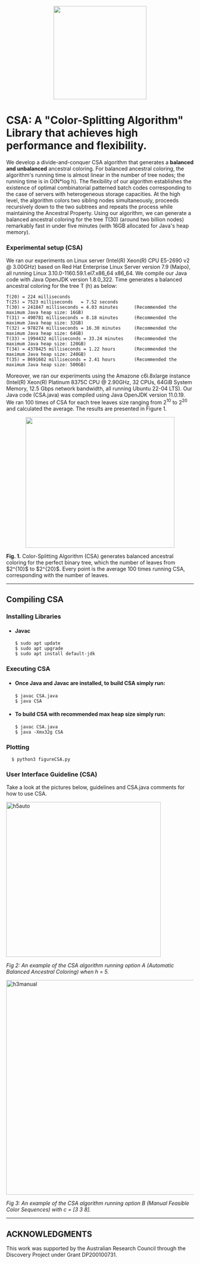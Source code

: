 <p align="center">
  <img width="250" height="250" src="https://github.com/cnquang/testPIR/assets/87842051/9435d9e8-4df5-4a84-9939-3e67768689b8">
</p>

# CSA: A "Color-Splitting Algorithm" Library that achieves high performance and flexibility.
We develop a divide-and-conquer CSA algorithm that generates a **balanced and unbalanced** ancestral coloring. For balanced ancestral coloring, the algorithm's running time is almost linear in the number of tree nodes; the running time is in O(N*log h). The flexibility of our algorithm establishes the existence of optimal combinatorial patterned batch codes corresponding to the case of servers with heterogeneous storage capacities. At the high level, the algorithm colors two sibling nodes simultaneously, proceeds recursively down to the two subtrees and repeats the process while maintaining the Ancestral Property. Using our algorithm, we can generate a balanced ancestral coloring for the tree $T(30)$ (around two billion nodes) remarkably fast in under five minutes (with 16GB allocated for Java's heap memory).

### Experimental setup (CSA)

We ran our experiments on Linux server (Intel(R) Xeon(R) CPU E5-2690 v2 @ 3.00GHz) based on Red Hat Enterprise Linux Server version 7.9 (Maipo), all running Linux 3.10.0-1160.59.1.el7.x86_64 x86_64. We compile our Java code with Java OpenJDK version 1.8.0_322. Time generates a balanced ancestral coloring for the tree T (h) as below:

    T(20) = 224 milliseconds
    T(25) = 7523 milliseconds   = 7.52 seconds
    T(30) = 241847 milliseconds = 4.03 minutes      (Recommended the maximum Java heap size: 16GB)
    T(31) = 490781 milliseconds = 8.18 minutes      (Recommended the maximum Java heap size: 32GB)
    T(32) = 978274 milliseconds = 16.30 minutes     (Recommended the maximum Java heap size: 64GB)
    T(33) = 1994432 milliseconds = 33.24 minutes    (Recommended the maximum Java heap size: 120GB)
    T(34) = 4378425 milliseconds = 1.22 hours       (Recommended the maximum Java heap size: 240GB)
    T(35) = 8691602 milliseconds = 2.41 hours       (Recommended the maximum Java heap size: 500GB)

Moreover, we ran our experiments using the Amazone c6i.8xlarge instance (Intel(R) Xeon(R) Platinum 8375C CPU @ 2.90GHz, 32 CPUs, 64GiB System Memory, 12.5 Gbps network bandwidth, all running Ubuntu 22-04 LTS). Our Java code (CSA.java) was compiled using Java OpenJDK version 11.0.19. We ran 100 times of CSA for each tree leaves size ranging from $2^{10}$ to $2^{20}$ and calculated the average. The results are presented in Figure 1.

<p align="center">
  <img width="400" height="350" src="https://github.com/cnquang/cnquang/assets/87842051/094db937-525d-4dc5-bb59-fe2964b8c867">
</p>
<strong> Fig. 1.</strong> Color-Splitting Algorithm (CSA) generates balanced ancestral coloring for the perfect binary tree, which the number of leaves from $2^{10}$ to $2^{20}$. Every point is the average 100 times running CSA, corresponding with the number of leaves.

---
## Compiling CSA
### Installing Libraries

- #### Javac
      $ sudo apt update
      $ sudo apt upgrade
      $ sudo apt install default-jdk

### Executing CSA
- #### Once Java and Javac are installed, to build CSA simply run:

      $ javac CSA.java
      $ java CSA

- #### To build CSA with recommended max heap size simply run:

      $ javac CSA.java
      $ java -Xmx32g CSA

### Plotting
      $ python3 figureCSA.py
    
### User Interface Guideline (CSA)

Take a look at the pictures below, guidelines and CSA.java comments for how to use CSA.  

<img width="415" alt="h5auto" src="https://user-images.githubusercontent.com/102839948/161372568-85df8aed-6424-4977-9853-722879624efe.png">

*Fig 2: An example of the CSA algorithm running option A (Automatic Balanced Ancestral Coloring) when h = 5.*


<img width="575" alt="h3manual" src="https://user-images.githubusercontent.com/102839948/161372572-773c693e-bd18-4a97-b979-00bbc393fce9.png">

*Fig 3: An example of the CSA algorithm running option B (Manual Feasible Color Sequences) with c = [3 3 8].*

---
## ACKNOWLEDGMENTS 
This work was supported by the Australian Research Council through the Discovery Project under Grant DP200100731.

